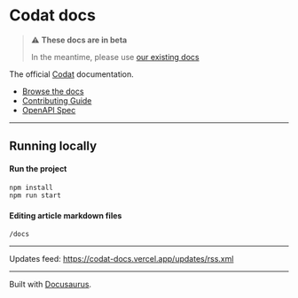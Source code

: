 # Codat docs

> :warning: **These docs are in beta** 
>
> In the meantime, please use [our existing docs](https://docs.codat.io/docs)

The official [Codat](https://codat.io) documentation.

- [Browse the docs](https://codat-docs.vercel.app/)
- [Contributing Guide](./CONTRIBUTING.md)
- [OpenAPI Spec](https://github.com/codatio/oas)

---

## Running locally

#### Run the project

```sh
npm install
npm run start
```

#### Editing article markdown files

`/docs`

---

Updates feed: <https://codat-docs.vercel.app/updates/rss.xml>

---

Built with [Docusaurus](https://docusaurus.io/).
